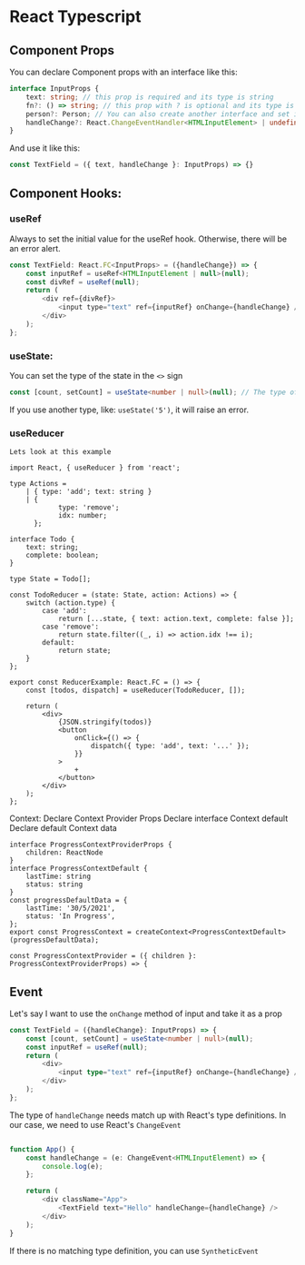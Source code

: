 # React Typescript


## Component Props

You can declare Component props with an interface like this:
```typescript
interface InputProps {
	text: string; // this prop is required and its type is string
	fn?: () => string; // this prop with ? is optional and its type is a function that returns a string
	person?: Person; // You can also create another interface and set it as the type of the prop.
	handleChange?: React.ChangeEventHandler<HTMLInputElement> | undefined;
}
```
And use it like this:
```typescript
const TextField = ({ text, handleChange }: InputProps) => {}
```

## Component Hooks:

### useRef

Always to set the initial value for the useRef hook. Otherwise, there will be an error alert.
```javascript
const TextField: React.FC<InputProps> = ({handleChange}) => {
	const inputRef = useRef<HTMLInputElement | null>(null);
	const divRef = useRef(null);
	return (
		<div ref={divRef}>
			<input type="text" ref={inputRef} onChange={handleChange} />
		</div>
	);
};
```

### useState:
You can set the type of the state in the `<>` sign
```typescript
const [count, setCount] = useState<number | null>(null); // The type of the 'count' state is either number or null
```
If you use another type, like: `useState('5')`, it will raise an error.

### useReducer

	Lets look at this example

	import React, { useReducer } from 'react';

	type Actions =
		| { type: 'add'; text: string }
		| {
				type: 'remove';
				idx: number;
		  };

	interface Todo {
		text: string;
		complete: boolean;
	}

	type State = Todo[];

	const TodoReducer = (state: State, action: Actions) => {
		switch (action.type) {
			case 'add':
				return [...state, { text: action.text, complete: false }];
			case 'remove':
				return state.filter((_, i) => action.idx !== i);
			default:
				return state;
		}
	};

	export const ReducerExample: React.FC = () => {
		const [todos, dispatch] = useReducer(TodoReducer, []);

		return (
			<div>
				{JSON.stringify(todos)}
				<button
					onClick={() => {
						dispatch({ type: 'add', text: '...' });
					}}
				>
					+
				</button>
			</div>
		);
	};

Context:
	Declare Context Provider Props
	Declare interface Context default
	Declare default Context data

	interface ProgressContextProviderProps {
	    children: ReactNode
	}
	interface ProgressContextDefault {
		lastTime: string
		status: string
	}
	const progressDefaultData = {
		lastTime: '30/5/2021',
		status: 'In Progress',
	};
	export const ProgressContext = createContext<ProgressContextDefault>(progressDefaultData);

	const ProgressContextProvider = ({ children }: ProgressContextProviderProps) => {

## Event
Let's say I want to use the `onChange` method of input and take it as a prop
```typescript
const TextField = ({handleChange}: InputProps) => {
	const [count, setCount] = useState<number | null>(null);
	const inputRef = useRef(null);
	return (
		<div>
			<input type="text" ref={inputRef} onChange={handleChange} />
		</div>
	);
};
```
The type of `handleChange` needs match up with React's type definitions. In our case, we need to use React's `ChangeEvent`
```typescript

function App() {
	const handleChange = (e: ChangeEvent<HTMLInputElement) => {
		console.log(e);
	};

	return (
		<div className="App">
			<TextField text="Hello" handleChange={handleChange} />
		</div>
	);
}
```

If there is no matching type definition, you can use `SyntheticEvent`